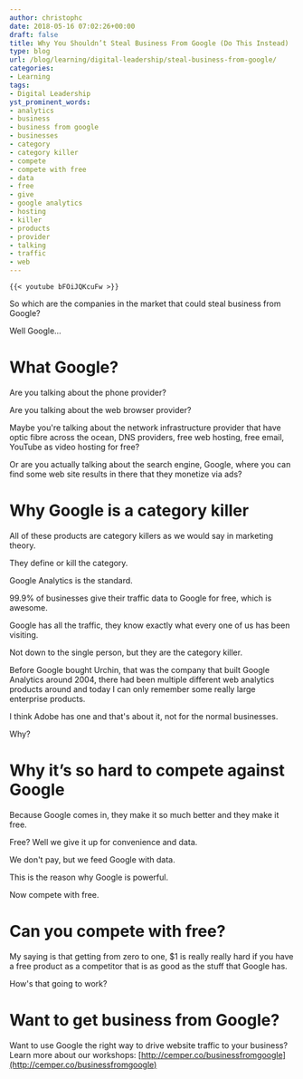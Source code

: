 ```yaml
---
author: christophc
date: 2018-05-16 07:02:26+00:00
draft: false
title: Why You Shouldn’t Steal Business From Google (Do This Instead)
type: blog
url: /blog/learning/digital-leadership/steal-business-from-google/
categories:
- Learning
tags:
- Digital Leadership
yst_prominent_words:
- analytics
- business
- business from google
- businesses
- category
- category killer
- compete
- compete with free
- data
- free
- give
- google analytics
- hosting
- killer
- products
- provider
- talking
- traffic
- web
---
```


	{{< youtube bFOiJQKcuFw >}}
	

So which are the companies in the market that could steal business from Google?




Well Google…




# What Google?




Are you talking about the phone provider?




Are you talking about the web browser provider?




Maybe you're talking about the network infrastructure provider that have optic fibre across the ocean, DNS providers, free web hosting, free email, YouTube as video hosting for free?




Or are you actually talking about the search engine, Google, where you can find some web site results in there that they monetize via ads?




# Why Google is a category killer




All of these products are category killers as we would say in marketing theory.




They define or kill the category.




Google Analytics is the standard.




99.9% of businesses give their traffic data to Google for free, which is awesome.




Google has all the traffic, they know exactly what every one of us has been visiting.




Not down to the single person, but they are the category killer.




Before Google bought Urchin, that was the company that built Google Analytics around 2004, there had been multiple different web analytics products around and today I can only remember some really large enterprise products.




I think Adobe has one and that's about it, not for the normal businesses.




Why?




# Why it’s so hard to compete against Google 




Because Google comes in, they make it so much better and they make it free.




Free? Well we give it up for convenience and data.




We don't pay, but we feed Google with data.




This is the reason why Google is powerful.




Now compete with free.




# Can you compete with free?




My saying is that getting from zero to one, $1 is really really hard if you have a free product as a competitor that is as good as the stuff that Google has.




How's that going to work?




# Want to get business from Google?




Want to use Google the right way to drive website traffic to your business? Learn more about our workshops: [http://cemper.co/businessfromgoogle](http://cemper.co/businessfromgoogle)



